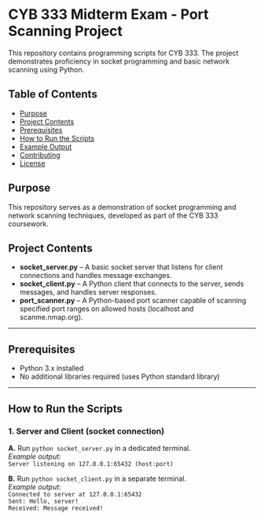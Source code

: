 # CYB 333 Midterm Exam - Port Scanning Project

This repository contains programming scripts for CYB 333. The project demonstrates proficiency in socket programming and basic network scanning using Python.

## Table of Contents

- [Purpose](#purpose)
- [Project Contents](#project-contents)
- [Prerequisites](#prerequisites)
- [How to Run the Scripts](#how-to-run-the-scripts)
- [Example Output](#example-output)
- [Contributing](#contributing)
- [License](#license)

## Purpose

This repository serves as a demonstration of socket programming and network scanning techniques, developed as part of the CYB 333 coursework.

## Project Contents

- **socket_server.py** – A basic socket server that listens for client connections and handles message exchanges.
- **socket_client.py** – A Python client that connects to the server, sends messages, and handles server responses.
- **port_scanner.py** – A Python-based port scanner capable of scanning specified port ranges on allowed hosts (localhost and scanme.nmap.org).

---

## Prerequisites

- Python 3.x installed
- No additional libraries required (uses Python standard library)

---

## How to Run the Scripts

### 1. Server and Client (socket connection)

**A.** Run `python socket_server.py` in a dedicated terminal.  
_Example output:_  
`Server listening on 127.0.0.1:65432 (host:port)`

**B.** Run `python socket_client.py` in a separate terminal.  
_Example output:_  
`Connected to server at 127.0.0.1:65432`  
`Sent: Hello, server!`    
`Received: Message received!`    
